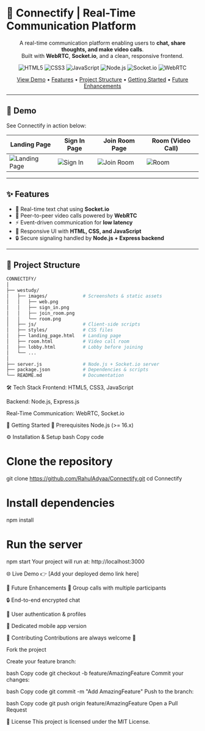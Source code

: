 # 💬 Connectify | Real-Time Communication Platform

<div align="center">

A real-time communication platform enabling users to **chat, share thoughts, and make video calls**.  
Built with **WebRTC**, **Socket.io**, and a clean, responsive frontend.  

</div>

<p align="center">
<img src="https://img.shields.io/badge/HTML5-E34F26?style=for-the-badge&logo=html5&logoColor=white" alt="HTML5">
<img src="https://img.shields.io/badge/CSS3-1572B6?style=for-the-badge&logo=css3&logoColor=white" alt="CSS3">
<img src="https://img.shields.io/badge/JavaScript-F7DF1E?style=for-the-badge&logo=javascript&logoColor=black" alt="JavaScript">
<img src="https://img.shields.io/badge/Node.js-339933?style=for-the-badge&logo=node.js&logoColor=white" alt="Node.js">
<img src="https://img.shields.io/badge/Socket.io-010101?style=for-the-badge&logo=socket.io&logoColor=white" alt="Socket.io">
<img src="https://img.shields.io/badge/WebRTC-333333?style=for-the-badge&logo=webrtc&logoColor=white" alt="WebRTC">
</p>

<p align="center">
<a href="#-demo">View Demo</a> •
<a href="#-features">Features</a> •
<a href="#-project-structure">Project Structure</a> •
<a href="#-getting-started">Getting Started</a> •
<a href="#-future-enhancements">Future Enhancements</a>
</p>

---

## 🚀 Demo


See Connectify in action below:

| Landing Page | Sign In Page | Join Room Page | Room (Video Call) |
|--------------|--------------|----------------|------------------|
| ![Landing Page](./westudy/images/web.png) | ![Sign In](./westudy/images/sign_in.png) | ![Join Room](./westudy/images/join_room.png) | ![Room](./westudy/images/room.png) |

---

## ✨ Features

- 💬 Real-time text chat using **Socket.io**  
- 🎥 Peer-to-peer video calls powered by **WebRTC**  
- ⚡ Event-driven communication for **low latency**  
- 📱 Responsive UI with **HTML, CSS, and JavaScript**  
- 🔒 Secure signaling handled by **Node.js + Express backend**  

---

## 📂 Project Structure
```bash
CONNECTIFY/
│
├── westudy/ 
│   ├── images/             # Screenshots & static assets
│   │   ├── web.png
│   │   ├── sign_in.png
│   │   ├── join_room.png
│   │   └── room.png
│   ├── js/                 # Client-side scripts
│   ├── styles/             # CSS files
│   ├── landing_page.html   # Landing page
│   ├── room.html           # Video call room
│   ├── lobby.html          # Lobby before joining
│   └── ...
│
├── server.js               # Node.js + Socket.io server
├── package.json            # Dependencies & scripts
└── README.md               # Documentation
```
🛠️ Tech Stack
Frontend: HTML5, CSS3, JavaScript

Backend: Node.js, Express.js

Real-Time Communication: WebRTC, Socket.io

🚀 Getting Started
🔑 Prerequisites
Node.js (>= 16.x)

⚙️ Installation & Setup
bash
Copy code
# Clone the repository
git clone https://github.com/RahulAdyaa/Connectify.git
cd Connectify

# Install dependencies
npm install

# Run the server
npm start
Your project will run at: http://localhost:3000

🌐 Live Demo
👉 [Add your deployed demo link here]

🔮 Future Enhancements
👥 Group calls with multiple participants

🔒 End-to-end encrypted chat

👤 User authentication & profiles

📱 Dedicated mobile app version

🤝 Contributing
Contributions are always welcome 🚀

Fork the project

Create your feature branch:

bash
Copy code
git checkout -b feature/AmazingFeature
Commit your changes:

bash
Copy code
git commit -m "Add AmazingFeature"
Push to the branch:

bash
Copy code
git push origin feature/AmazingFeature
Open a Pull Request

📄 License
This project is licensed under the MIT License.
